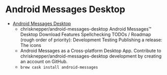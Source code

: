 # Android Messages Desktop
- [Android Messages Desktop](https://github.com/chrisknepper/android-messages-desktop)
  -  chrisknepper/android-messages-desktop Android Messages™ Desktop  Download Features Spellchecking TODOs / Roadmap (rough order of priority): Development Testing Publishing a release: The icons
  - Android Messages as a Cross-platform Desktop App. Contribute to chrisknepper/android-messages-desktop development by creating an account on GitHub.
  - `brew cask install android-messages`
